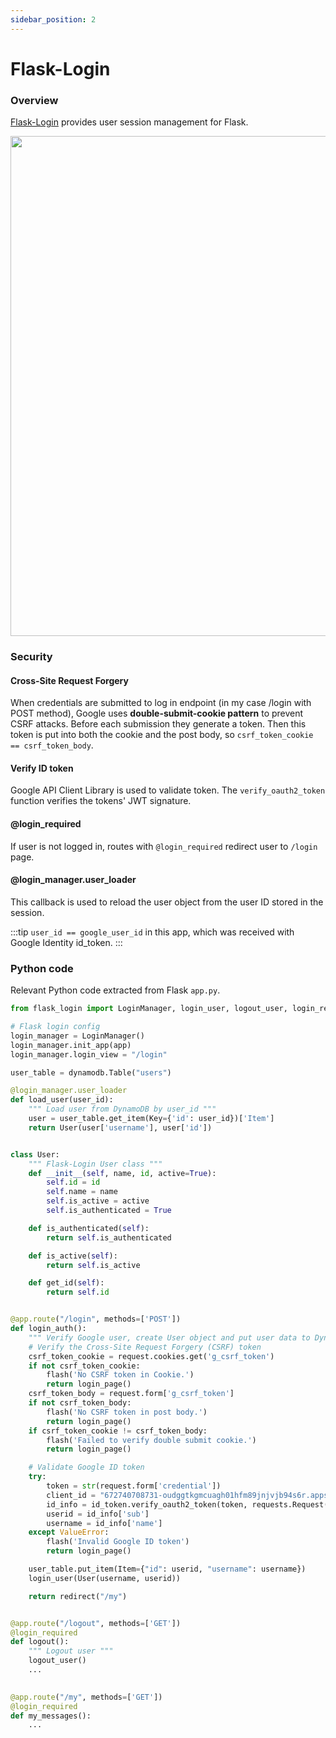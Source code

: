 ```yaml
---
sidebar_position: 2
---
```


# Flask-Login

### Overview

[Flask-Login](https://github.com/maxcountryman/flask-login) provides user session management for Flask.

<img src="/img/flask-login.svg" width="800"/>

### Security

#### Cross-Site Request Forgery

When credentials are submitted to log in endpoint (in my case /login with POST method), 
Google uses **double-submit-cookie pattern** to prevent CSRF attacks. 
Before each submission they generate a token. Then this token is put into both
the cookie and the post body, so `csrf_token_cookie == csrf_token_body`.

#### Verify ID token

Google API Client Library is used to validate token. 
The `verify_oauth2_token` function verifies the tokens' JWT signature.

#### @login_required

If user is not logged in, routes with `@login_required` redirect user to `/login` page. 

#### @login_manager.user_loader

This callback is used to reload the user object from the user ID stored in the session.

:::tip
`user_id == google_user_id` in this app, which was received with Google Identity id_token.
:::

### Python code

Relevant Python code extracted from Flask `app.py`.

```python title="app.py"
from flask_login import LoginManager, login_user, logout_user, login_required, current_user

# Flask login config
login_manager = LoginManager()
login_manager.init_app(app)
login_manager.login_view = "/login"

user_table = dynamodb.Table("users")

@login_manager.user_loader
def load_user(user_id):
    """ Load user from DynamoDB by user_id """
    user = user_table.get_item(Key={'id': user_id})['Item']
    return User(user['username'], user['id'])


class User:
    """ Flask-Login User class """
    def __init__(self, name, id, active=True):
        self.id = id
        self.name = name
        self.is_active = active
        self.is_authenticated = True

    def is_authenticated(self):
        return self.is_authenticated

    def is_active(self):
        return self.is_active

    def get_id(self):
        return self.id


@app.route("/login", methods=['POST'])
def login_auth():
    """ Verify Google user, create User object and put user data to DynamoDB """
    # Verify the Cross-Site Request Forgery (CSRF) token
    csrf_token_cookie = request.cookies.get('g_csrf_token')
    if not csrf_token_cookie:
        flash('No CSRF token in Cookie.')
        return login_page()
    csrf_token_body = request.form['g_csrf_token']
    if not csrf_token_body:
        flash('No CSRF token in post body.')
        return login_page()
    if csrf_token_cookie != csrf_token_body:
        flash('Failed to verify double submit cookie.')
        return login_page()

    # Validate Google ID token
    try:
        token = str(request.form['credential'])
        client_id = "672740708731-oudggtkgmcuagh01hfm89jnjvjb94s6r.apps.googleusercontent.com"
        id_info = id_token.verify_oauth2_token(token, requests.Request(), client_id)
        userid = id_info['sub']
        username = id_info['name']
    except ValueError:
        flash('Invalid Google ID token')
        return login_page()

    user_table.put_item(Item={"id": userid, "username": username})
    login_user(User(username, userid))

    return redirect("/my")


@app.route("/logout", methods=['GET'])
@login_required
def logout():
    """ Logout user """
    logout_user()
    ...
    

@app.route("/my", methods=['GET'])
@login_required
def my_messages():
    ...

```


